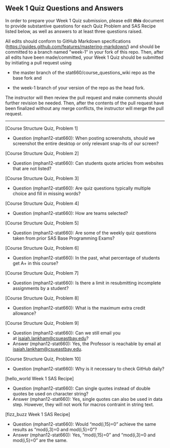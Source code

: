 ## Week 1 Quiz Questions and Answers

In order to prepare your Week 1 Quiz submission, please edit ***this*** document to provide substantive questions for each Quiz Problem and SAS Recipe listed below, as well as answers to at least three questions raised.

All edits should conform to GitHub Markdown specifications (https://guides.github.com/features/mastering-markdown/) and should be committed to a branch named "week-1" in your fork of this repo. Then, after all edits have been made/committed, your Week 1 Quiz should be submitted by initiating a pull request using

- the master branch of the stat660/course_questions_wiki repo as the base fork and

- the week-1 branch of your version of the repo as the head fork.

The instructor will then review the pull request and make comments should further revision be needed. Then, after the contents of the pull request have been finalized without any merge conflicts, the instructor will merge the pull request.



********************************************************************************



[Course Structure Quiz, Problem 1]
* Question (mphan12-stat660): When posting screenshots, should we screenshot the entire desktop or only relevant snap-its of our screen?



[Course Structure Quiz, Problem 2]
* Question (mphan12-stat660): Can students quote articles from websites that are not listed?



[Course Structure Quiz, Problem 3]
* Question (mphan12-stat660): Are quiz questions typically multiple choice and fill in missing words?



[Course Structure Quiz, Problem 4]
* Question (mphan12-stat660): How are teams selected?



[Course Structure Quiz, Problem 5]
* Question (mphan12-stat660): Are some of the weekly quiz questions taken from prior SAS Base Programming Exams?



[Course Structure Quiz, Problem 6]
* Question (mphan12-stat660): In the past, what percentage of students get A+ in this course?



[Course Structure Quiz, Problem 7]
* Question (mphan12-stat660): Is there a limit in resubmitting incomplete assignments by a student?



[Course Structure Quiz, Problem 8]
* Question (mphan12-stat660): What is the maximum extra credit allowance?



[Course Structure Quiz, Problem 9]
* Question (mphan12-stat660): Can we still email you at isaiah.lankham@csueastbay.edu?
* Answer (mphan12-stat660): Yes, the Professor is reachable by email at isaiah.lankham@csueastbay.edu.



[Course Structure Quiz, Problem 10]
* Question (mphan12-stat660): Why is it necessary to check GitHub daily?



[hello_world Week 1 SAS Recipe]
* Question (mphan12-stat660): Can single quotes instead of double quotes be used on character string?
* Answer (mphan12-stat660): Yes, single quotes can also be used in data step.  However, they will not work for macros contraint in string text.



[fizz_buzz Week 1 SAS Recipe]
* Question (mphan12-stat660): Would “mod(i,15)=0” achieve the same results as “mod(i,3)=0 and mod(i,5)=0”?
* Answer (mphan12-stat660): Yes, “mod(i,15)=0” and “mod(i,3)=0 and mod(i,5)=0” are the same.


